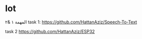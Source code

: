 # Iot
المهمة ١ &amp;٢ 
task 1:
https://github.com/HattanAziz/Speech-To-Text

task 2
https://github.com/HattanAziz/ESP32
